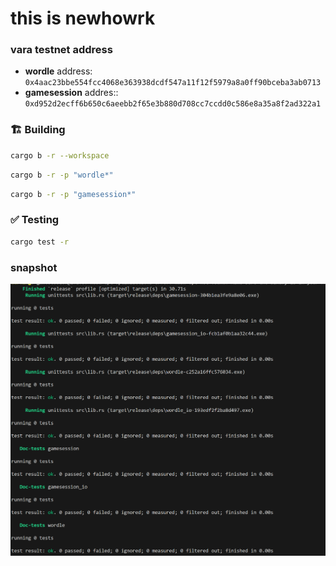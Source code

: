 # this is  newhowrk

### vara testnet address
- **wordle** address:  `0x4aac23bbe554fcc4068e363938dcdf547a11f12f5979a8a0ff90bceba3ab0713`
- **gamesession** addres:: `0xd952d2ecff6b650c6aeebb2f65e3b880d708cc7ccdd0c586e8a35a8f2ad322a1`


### 🏗️ Building

```sh
cargo b -r --workspace
```

```sh
cargo b -r -p "wordle*"
```

```sh
cargo b -r -p "gamesession*"
```

### ✅ Testing

```sh
cargo test -r
```

### snapshot
![img](./snapshot/test.PNG)